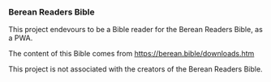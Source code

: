 ### Berean Readers Bible ###

This project endevours to be a Bible reader for the Berean Readers Bible, as a PWA.

The content of this Bible comes from https://berean.bible/downloads.htm 

This project is not associated with the creators of the Berean Readers Bible.
